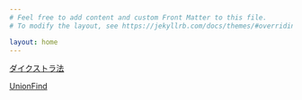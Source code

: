 ```yaml
---
# Feel free to add content and custom Front Matter to this file.
# To modify the layout, see https://jekyllrb.com/docs/themes/#overriding-theme-defaults

layout: home
---
```


[ダイクストラ法](https://harufujimoto.github.io/graph/dijkstra.html)

[UnionFind](https://harufujimoto.github.io/datastructure/unionfind.html)
